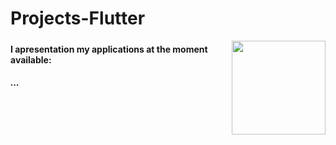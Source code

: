 # Projects-Flutter

<html>
  <a href="https://github.com/AndreZila01/Projects-Flutter/blob/master/README.md"><img src="https://external-content.duckduckgo.com/iu/?u=https%3A%2F%2Facademind.com%2Fstatic%2F82471063091d8dd5c25baba64914d893%2Fc1b63%2Fflutter.png" align="right" height="150px auto"></a>
  <p><h5>
  <h4>I apresentation my applications at the moment available:</h4>
  <h5>...</h5>
  
 
